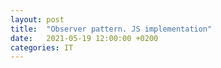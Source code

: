 ```yaml
---
layout: post
title:  "Observer pattern. JS implementation"
date:   2021-05-19 12:00:00 +0200
categories: IT
---
```

